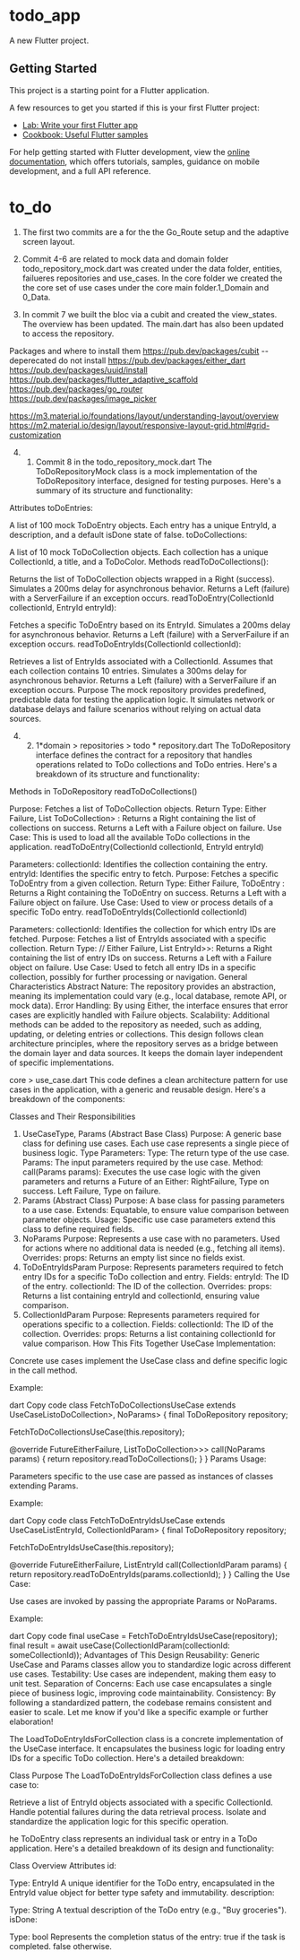 # todo_app

A new Flutter project.

## Getting Started

This project is a starting point for a Flutter application.

A few resources to get you started if this is your first Flutter project:

- [Lab: Write your first Flutter app](https://docs.flutter.dev/get-started/codelab)
- [Cookbook: Useful Flutter samples](https://docs.flutter.dev/cookbook)

For help getting started with Flutter development, view the
[online documentation](https://docs.flutter.dev/), which offers tutorials,
samples, guidance on mobile development, and a full API reference.

# to_do

1. The first two commits are a for the the Go_Route setup and the adaptive screen layout.

2. Commit 4-6 are related to mock data and domain folder todo_repository_mock.dart was created under the data folder, entities, failueres repositories and use_cases. In the core folder we created the the core set of use cases under the core main folder.1_Domain and 0_Data.

3. In commit 7 we built the bloc via a cubit and created the view_states. The overview has been updated. The main.dart has also been updated to access the repository.

Packages and where to install them
https://pub.dev/packages/cubit -- deperecated do not install
https://pub.dev/packages/either_dart
https://pub.dev/packages/uuid/install
https://pub.dev/packages/flutter_adaptive_scaffold
https://pub.dev/packages/go_router
https://pub.dev/packages/image_picker

https://m3.material.io/foundations/layout/understanding-layout/overview
https://m2.material.io/design/layout/responsive-layout-grid.html#grid-customization

4. 1. Commit 8 in the todo_repository_mock.dart
      The ToDoRepositoryMock class is a mock implementation of the ToDoRepository interface, designed for testing purposes. Here's a summary of its structure and functionality:

Attributes
toDoEntries:

A list of 100 mock ToDoEntry objects.
Each entry has a unique EntryId, a description, and a default isDone state of false.
toDoCollections:

A list of 10 mock ToDoCollection objects.
Each collection has a unique CollectionId, a title, and a ToDoColor.
Methods
readToDoCollections():

Returns the list of ToDoCollection objects wrapped in a Right (success).
Simulates a 200ms delay for asynchronous behavior.
Returns a Left (failure) with a ServerFailure if an exception occurs.
readToDoEntry(CollectionId collectionId, EntryId entryId):

Fetches a specific ToDoEntry based on its EntryId.
Simulates a 200ms delay for asynchronous behavior.
Returns a Left (failure) with a ServerFailure if an exception occurs.
readToDoEntryIds(CollectionId collectionId):

Retrieves a list of EntryIds associated with a CollectionId.
Assumes that each collection contains 10 entries.
Simulates a 300ms delay for asynchronous behavior.
Returns a Left (failure) with a ServerFailure if an exception occurs.
Purpose
The mock repository provides predefined, predictable data for testing the application logic.
It simulates network or database delays and failure scenarios without relying on actual data sources.

4. 2. 1*domain > repositories > todo * repository.dart
      The ToDoRepository interface defines the contract for a repository that handles operations related to ToDo collections and ToDo entries. Here's a breakdown of its structure and functionality:

Methods in ToDoRepository
readToDoCollections()

Purpose: Fetches a list of ToDoCollection objects.
Return Type:
Either Failure, List ToDoCollection> :
Returns a Right containing the list of collections on success.
Returns a Left with a Failure object on failure.
Use Case: This is used to load all the available ToDo collections in the application.
readToDoEntry(CollectionId collectionId, EntryId entryId)

Parameters:
collectionId: Identifies the collection containing the entry.
entryId: Identifies the specific entry to fetch.
Purpose: Fetches a specific ToDoEntry from a given collection.
Return Type:
Either Failure, ToDoEntry :
Returns a Right containing the ToDoEntry on success.
Returns a Left with a Failure object on failure.
Use Case: Used to view or process details of a specific ToDo entry.
readToDoEntryIds(CollectionId collectionId)

Parameters:
collectionId: Identifies the collection for which entry IDs are fetched.
Purpose: Fetches a list of EntryIds associated with a specific collection.
Return Type:
// Either Failure, List EntryId>>:
Returns a Right containing the list of entry IDs on success.
Returns a Left with a Failure object on failure.
Use Case: Used to fetch all entry IDs in a specific collection, possibly for further processing or navigation.
General Characteristics
Abstract Nature: The repository provides an abstraction, meaning its implementation could vary (e.g., local database, remote API, or mock data).
Error Handling: By using Either, the interface ensures that error cases are explicitly handled with Failure objects.
Scalability: Additional methods can be added to the repository as needed, such as adding, updating, or deleting entries or collections.
This design follows clean architecture principles, where the repository serves as a bridge between the domain layer and data sources. It keeps the domain layer independent of specific implementations.

core > use_case.dart
This code defines a clean architecture pattern for use cases in the application, with a generic and reusable design. Here's a breakdown of the components:

Classes and Their Responsibilities

1. UseCaseType, Params (Abstract Base Class)
   Purpose:
   A generic base class for defining use cases.
   Each use case represents a single piece of business logic.
   Type Parameters:
   Type: The return type of the use case.
   Params: The input parameters required by the use case.
   Method:
   call(Params params): Executes the use case logic with the given parameters and returns a Future of an Either:
   RightFailure, Type on success.
   Left Failure, Type on failure.
2. Params (Abstract Class)
   Purpose: A base class for passing parameters to a use case.
   Extends: Equatable, to ensure value comparison between parameter objects.
   Usage: Specific use case parameters extend this class to define required fields.
3. NoParams
   Purpose:
   Represents a use case with no parameters.
   Used for actions where no additional data is needed (e.g., fetching all items).
   Overrides:
   props: Returns an empty list since no fields exist.
4. ToDoEntryIdsParam
   Purpose:
   Represents parameters required to fetch entry IDs for a specific ToDo collection and entry.
   Fields:
   entryId: The ID of the entry.
   collectionId: The ID of the collection.
   Overrides:
   props: Returns a list containing entryId and collectionId, ensuring value comparison.
5. CollectionIdParam
   Purpose:
   Represents parameters required for operations specific to a collection.
   Fields:
   collectionId: The ID of the collection.
   Overrides:
   props: Returns a list containing collectionId for value comparison.
   How This Fits Together
   UseCase Implementation:

Concrete use cases implement the UseCase class and define specific logic in the call method.

Example:

dart
Copy code
class FetchToDoCollectionsUseCase extends UseCaseListoDoCollection>, NoParams> {
final ToDoRepository repository;

FetchToDoCollectionsUseCase(this.repository);

@override
FutureEitherFailure, ListToDoCollection>>> call(NoParams params) {
return repository.readToDoCollections();
}
}
Params Usage:

Parameters specific to the use case are passed as instances of classes extending Params.

Example:

dart
Copy code
class FetchToDoEntryIdsUseCase extends UseCaseListEntryId, CollectionIdParam> {
final ToDoRepository repository;

FetchToDoEntryIdsUseCase(this.repository);

@override
FutureEitherFailure, ListEntryId call(CollectionIdParam params) {
return repository.readToDoEntryIds(params.collectionId);
}
}
Calling the Use Case:

Use cases are invoked by passing the appropriate Params or NoParams.

Example:

dart
Copy code
final useCase = FetchToDoEntryIdsUseCase(repository);
final result = await useCase(CollectionIdParam(collectionId: someCollectionId));
Advantages of This Design
Reusability: Generic UseCase and Params classes allow you to standardize logic across different use cases.
Testability: Use cases are independent, making them easy to unit test.
Separation of Concerns: Each use case encapsulates a single piece of business logic, improving code maintainability.
Consistency: By following a standardized pattern, the codebase remains consistent and easier to scale.
Let me know if you'd like a specific example or further elaboration!

The LoadToDoEntryIdsForCollection class is a concrete implementation of the UseCase interface. It encapsulates the business logic for loading entry IDs for a specific ToDo collection. Here's a detailed breakdown:

Class Purpose
The LoadToDoEntryIdsForCollection class defines a use case to:

Retrieve a list of EntryId objects associated with a specific CollectionId.
Handle potential failures during the data retrieval process.
Isolate and standardize the application logic for this specific operation.

he ToDoEntry class represents an individual task or entry in a ToDo application. Here's a detailed breakdown of its design and functionality:

Class Overview
Attributes
id:

Type: EntryId
A unique identifier for the ToDo entry, encapsulated in the EntryId value object for better type safety and immutability.
description:

Type: String
A textual description of the ToDo entry (e.g., "Buy groceries").
isDone:

Type: bool
Represents the completion status of the entry:
true if the task is completed.
false otherwise.

